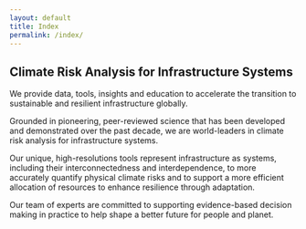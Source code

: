 ```yaml
---
layout: default
title: Index
permalink: /index/
---
```

## Climate Risk Analysis for Infrastructure Systems

We provide data, tools, insights and education to accelerate the transition to
sustainable and resilient infrastructure globally.

Grounded in pioneering, peer-reviewed science that has been developed and
demonstrated over the past decade, we are world-leaders in climate risk analysis
for infrastructure systems.

Our unique, high-resolutions tools represent infrastructure as systems, including
their interconnectedness and interdependence, to more accurately quantify physical
climate risks and to support a more efficient allocation of resources to enhance
resilience through adaptation.

Our team of experts are committed to supporting evidence-based decision making in
practice to help shape a better future for people and planet. 



<!--
Oxford Infrastructure Analytics (OIA) specializes in analysis of infrastructure
systems and networks, in particular transport, energy and water systems. OIA was
formed by academics at the University of Oxford’s Environmental Change
Institute, who have been creating novel research on infrastructure network risk
analysis that is recognized worldwide.

OIA provides quantified insights into the resilience of interdependent
infrastructure networks to natural hazard and climate risks, and the potential
economic and social disruption caused by infrastructure failures.

Our work provides the evidence for prioritizing steps to enhance the resilience
of infrastructure systems and to build the business case for a strategic
approach to adaptation.
-->
